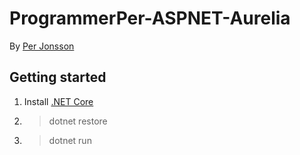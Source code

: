 # ProgrammerPer-ASPNET-Aurelia
By [Per Jonsson](http://www.programmerper.com)

## Getting started
1. Install [.NET Core](https://microsoft.com/net/core)
2. > dotnet restore
3. > dotnet run


